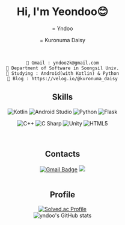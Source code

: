 <div align="center">
  <h1> Hi, I'm Yeondoo😊 </h1>
  = Yndoo   
  
  = Kuronuma Daisy
  
  <br>  
  
```
📮 Gmail : yndoo2k@gmail.com
🏫 Department of Software in Soongsil Univ.
🌱 Studying : Android(with Kotlin) & Python
📰 Blog : https://velog.io/@kuronuma_daisy
```

  
<!--[![Hits](https://hits.seeyoufarm.com/api/count/incr/badge.svg?url=https%3A%2F%2Fgithub.com%2Fyndoo&count_bg=%23D677AC&title_bg=%237F7F7F&icon=&icon_color=%23E7E7E7&title=hits&edge_flat=false)](https://hits.seeyoufarm.com)  -->

  ## Skills  
![Kotlin](https://img.shields.io/badge/Kotlin-7F52FF.svg?&style=flat&logo=Kotlin&logoColor=white)
![Android Studio](https://img.shields.io/badge/Android%20Studio-3DDC84.svg?&style=flat&logo=Android%20Studio&logoColor=white)
![Python](https://img.shields.io/badge/Python-3776AB.svg?&style=flat&logo=Python&logoColor=white)
![Flask](https://img.shields.io/badge/Flask-000000.svg?&style=flat&logo=Flask&logoColor=white)

![C++](https://img.shields.io/badge/C++-00599C.svg?&style=flat&logo=cplusplus&logoColor=white)
![C Sharp](https://img.shields.io/badge/C%20Sharp-239120.svg?&style=flat&logo=C%20Sharp&logoColor=white)
![Unity](https://img.shields.io/badge/Unity-FFFFFF.svg?&style=flat&logo=Unity&logoColor=black)
![HTML5](https://img.shields.io/badge/HTML5-E34F26.svg?&style=flat&logo=HTML5&logoColor=white)  

<!--[![Top Langs](https://github-readme-stats.vercel.app/api/top-langs/?username=yndoo&layout=compact)](https://github.com/yndoo/github-readme-stats)-->  
 <br>  

## Contacts
[![Gmail Badge](https://img.shields.io/badge/Gmail-EA4335?style=flat&logo=Gmail&logoColor=white&link=mailto:yndoo2k@gmail.com)](mailto:yndoo2k@gmail.com)
<a href="https://velog.io/@kuronuma_daisy">
  <img src="https://img.shields.io/badge/Velog-20C997?style=flat&logo=velog&logoColor=white"/>
</a>  
 <br>  
 
## Profile  
[![Solved.ac Profile](http://mazassumnida.wtf/api/v2/generate_badge?boj=ihaveacasio)](https://solved.ac/ihaveacasio/)  
![yndoo's GitHub stats](https://github-readme-stats.vercel.app/api?username=yndoo&show_icons=true&theme=dracula)



</div>











